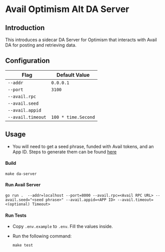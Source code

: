 # Avail Optimism Alt DA Server

## Introduction

This introduces a sidecar DA Server for Optimism that interacts with Avail DA for posting and retrieving data.

## Configuration

| Flag              | Default Value       |
| ----------------- | ------------------- |
| `--addr`          | `0.0.0.1`           |
| `--port`          | `3100`              |
| `--avail.rpc`     |                     |
| `--avail.seed`    |                     |
| `--avail.appid`   |                     |
| `--avail.timeout` | `100 * time.Second` |

## Usage

- You will need to get a seed phrase, funded with Avail tokens, and an App ID. Steps to generate them can be found [here](https://docs.availproject.org/docs/end-user-guide)

#### Build

```
make da-server
```

#### Run Avail Server

```
go run .  --addr=localhost --port=8000 --avail.rpc=<Avail RPC URL> --avail.seed="<seed phrase>" --avail.appid=<APP ID> --avail.timeout=<(optional) Timeout>
```

#### Run Tests

- Copy `.env.example` to `.env`. Fill the values inside.

- Run the following command:
  ```
  make test
  ```
